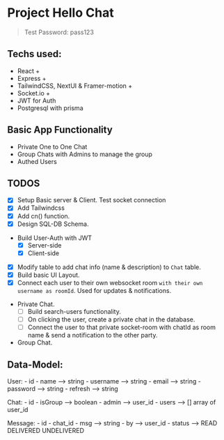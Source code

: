 # Project Hello Chat

> Test Password: pass123

## Techs used:
- React +
- Express +
- TailwindCSS, NextUI & Framer-motion +
- Socket.io +
- JWT for Auth
- Postgresql with prisma

## Basic App Functionality
- Private One to One Chat
- Group Chats with Admins to manage the group
- Authed Users

## TODOS
- [x] Setup Basic server & Client. Test socket connection
- [x] Add Tailwindcss
- [x] Add cn() function.
- [x] Design SQL-DB Schema.
- Build User-Auth with JWT
    - [x] Server-side
    - [x] Client-side
- [x] Modify table to add chat info (name & description) to `Chat` table.
- [x] Build basic UI Layout.
- [x] Connect each user to their own websocket room `with their own username as roomId`. Used for updates & notifications.
- Private Chat.
    - [ ] Build search-users functionality.
    - [ ] On clicking the user, create a private chat in the database.
    - [ ] Connect the user to that private socket-room with chatId as room name & send a notification to the other party. 
- Group Chat.

## Data-Model:
User:
    - id
    - name --> string
    - username --> string
    - email --> string
    - password --> string
    - refresh --> string

Chat:
    - id
    - isGroup --> boolean
    - admin --> user_id
    - users --> [] array of user_id

Message:
    - id
    - chat_id
    - msg --> string
    - by --> user_id
    - status --> READ DELIVERED UNDELIVERED